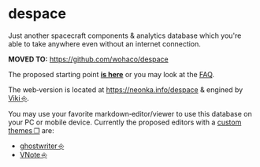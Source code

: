 # despace
Just another spacecraft components & analytics database which you're able to take anywhere even without an internet connection.

**MOVED TO:** <https://github.com/wohaco/despace>

The proposed starting point **[is here](index.md)** or you may look at the [FAQ](faq.md).

The web‑version is located at <https://neonka.info/despace> & engined by [Viki ⎆](https://github.com/tamlok/viki).

You may use your favorite markdown‑editor/viewer to use this database on your PC or mobile device. Currently the proposed editors  with a [custom themes ❐](js/themes.zip) are:

   - [ghostwriter ⎆](https://wereturtle.github.io/ghostwriter)
   - [VNote ⎆](https://github.com/tamlok/vnote)

